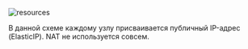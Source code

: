![resources](/images/gs/cloud-provider-aws/aws-withoutnat.png)
<!--- Исходник: https://docs.google.com/drawings/d/1JDmeSY12EoZ3zBfanEDY-QvSgLekzw6Tzjj2pgY8giM/edit --->

В данной схеме каждому узлу присваивается публичный IP-адрес (ElasticIP). NAT не используется совсем.
